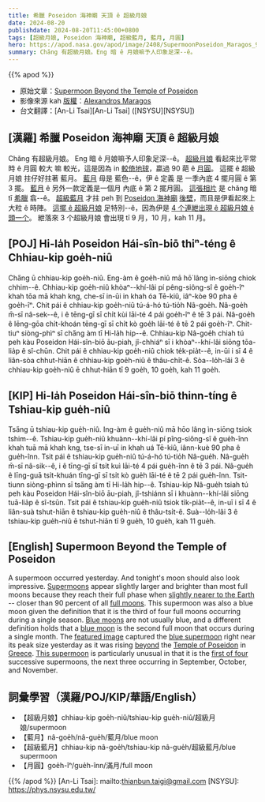 ```yaml
---
title: 希臘 Poseidon 海神廟 天頂 ê 超級月娘
date: 2024-08-20
publishdate: 2024-08-20T11:45:00+0800
tags: [超級月娘, Poseidon 海神廟, 超級藍月, 藍月, 月圓]
hero: https://apod.nasa.gov/apod/image/2408/SupermoonPoseidon_Maragos_960.jpg
summary: Chăng 有超級月娘。Eng 暗 ê 月娘嘛予人印象足深--ê。
---
```


{{% apod %}}

- 原始文章：[Supermoon Beyond the Temple of Poseidon](https://apod.nasa.gov/apod/ap240820.html)
- 影像來源 kah [版權][copyright]：[Alexandros Maragos](https://www.instagram.com/alexmaragos/)
- 台文翻譯：[An-Li Tsai][An-Li Tsai] ([NSYSU][NSYSU])

## [漢羅] 希臘 Poseidon 海神廟 天頂 ê 超級月娘
Chăng 有超級月娘。
Eng 暗 ê 月娘嘛予人印象足深--ê。
[超級月娘][Supermoons] 看起來比平常時 ê 月圓 較大 嘛 較光，這是因為 in [較倚地球][slightly nearer to the Earth]，贏過 90 葩 ê [月圓][full moons]。
這擺 ê 超級月娘 拄仔好拄著 藍月。
[藍月][Blue moons] 毋是 藍色--ê，伊 ê 定義 是 一季內底 4 擺月圓 ê 第 3 擺。
[藍月][blue moon] ê 另外一款定義是一個月 內底 ê 第 2 擺月圓。
[這張相片][featured image] 是 chăng 暗 tī [希臘][Greece] 翕--ê。
[超級藍月][blue supermoon] 才拄 peh 到 [Poseidon 海神廟][Temple of Poseidon] [後壁][beyond]，而且是伊看起來上大粒 ê 時陣。
[這擺 ê 超級月娘][This supermoon] 足特別--ê，因為伊是 [4 个連紲出現 ê 超級月娘 ê 頭一个][first of four]。
紲落來 3 个超級月娘 會出現 tī 9 月，10 月，kah 11 月。

## [POJ] Hi-la̍h Poseidon Hái-sîn-biō thiⁿ-téng ê Chhiau-kip goe̍h-niû
Cha̋ng ū chhiau-kip goe̍h-niû.
Eng-àm ê goe̍h-niû mā hō͘ lâng ìn-siōng chiok chhim--ê.
Chhiau-kip goe̍h-niû khòaⁿ--khí-lâi pí pêng-siông-sî ê goe̍h-îⁿ khah tōa mā khah kng, che-sī in-ūi in khah óa Tē-kiû, iâⁿ-kòe 90 pha ê goe̍h-îⁿ.
Chit pái ê chhiau-kip goe̍h-niû tú-á-hó tú-tio̍h Nâ-goe̍h.
Nâ-goe̍h m̄-sī nâ-sek--ê, i ê tēng-gī sī chi̍t kùi lāi-té 4 pái goe̍h-îⁿ ê tē 3 pái.
Nâ-goe̍h ê lēng-gōa chi̍t-khoán tēng-gī sī chi̍t kò goe̍h lāi-té ê tē 2 pái goe̍h-îⁿ.
Chit-tiuⁿ siòng-phìⁿ sī cha̋ng àm tī Hi-la̍h hip--ê.
Chhiau-kip Nâ-goe̍h chiah tú peh kàu Poseidon Hái-sîn-biō āu-piah, jî-chhiáⁿ sī i khòaⁿ--khí-lâi siōng tōa-lia̍p ê sî-chūn.
Chit pái ê chhiau-kip goe̍h-niû chiok te̍k-pia̍t--ê, in-ūi i sī 4 ê liân-sòa chhut-hiān ê chhiau-kip goe̍h-niû ê thâu-chi̍t-ê.
Sòa--lo̍h-lâi 3 ê chhiau-kip goe̍h-niû ē chhut-hiān tī 9 goe̍h, 10 goe̍h, kah 11 goe̍h.

## [KIP] Hi-la̍h Poseidon Hái-sîn-biō thinn-tíng ê Tshiau-kip gue̍h-niû
Tsa̋ng ū tshiau-kip gue̍h-niû.
Ing-àm ê gue̍h-niû mā hōo lâng ìn-siōng tsiok tshim--ê.
Tshiau-kip gue̍h-niû khuànn--khí-lâi pí pîng-siông-sî ê gue̍h-înn khah tuā mā khah kng, tse-sī in-uī in khah uá Tē-kiû, iânn-kuè 90 pha ê gue̍h-înn.
Tsit pái ê tshiau-kip gue̍h-niû tú-á-hó tú-tio̍h Nâ-gue̍h.
Nâ-gue̍h m̄-sī nâ-sik--ê, i ê tīng-gī sī tsi̍t kuì lāi-té 4 pái gue̍h-înn ê tē 3 pái.
Nâ-gue̍h ê līng-guā tsi̍t-khuán tīng-gī sī tsi̍t kò gue̍h lāi-té ê tē 2 pái gue̍h-înn.
Tsit-tiunn siòng-phìnn sī tsa̋ng àm tī Hi-la̍h hip--ê.
Tshiau-kip Nâ-gue̍h tsiah tú peh kàu Poseidon Hái-sîn-biō āu-piah, jî-tshiánn sī i khuànn--khí-lâi siōng tuā-lia̍p ê sî-tsūn.
Tsit pái ê tshiau-kip gue̍h-niû tsiok ti̍k-pia̍t--ê, in-uī i sī 4 ê liân-suà tshut-hiān ê tshiau-kip gue̍h-niû ê thâu-tsi̍t-ê.
Suà--lo̍h-lâi 3 ê tshiau-kip gue̍h-niû ē tshut-hiān tī 9 gue̍h, 10 gue̍h, kah 11 gue̍h.

## [English] Supermoon Beyond the Temple of Poseidon
A supermoon occurred yesterday.
And tonight's moon should also look impressive.
[Supermoons][Supermoons] appear slightly larger and brighter than most full moons because they reach their full phase when [slightly nearer to the Earth][slightly nearer to the Earth] -- closer than 90 percent of all [full moons][full moons].
This supermoon was also a blue moon given the definition that it is the third of four full moons occurring during a single season.
[Blue moons][Blue moons] are not usually blue, and a different definition holds that a [blue moon][blue moon] is the second full moon that occurs during a single month.
The [featured image][featured image] captured the [blue supermoon][blue supermoon] right near its peak size yesterday as it was rising [beyond][beyond] the [Temple of Poseidon][Temple of Poseidon] in [Greece][Greece].
[This supermoon][This supermoon] is particularly unusual in that it is the [first of four][first of four] successive supermoons, the next three occurring in September, October, and November.

## 詞彙學習（漢羅/POJ/KIP/華語/English）
- 【超級月娘】chhiau-kip goe̍h-niû/tshiau-kip gue̍h-niû/超級月娘/supermoon
- 【藍月】nâ-goe̍h/nâ-gue̍h/藍月/blue moon
- 【超級藍月】chhiau-kip nâ-goe̍h/tshiau-kip nâ-gue̍h/超級藍月/blue supermoon
- 【月圓】goe̍h-îⁿ/gue̍h-înn/滿月/full moon

{{% /apod %}}
[An-Li Tsai]: mailto:thianbun.taigi@gmail.com
[NSYSU]: https://phys.nsysu.edu.tw/

[copyright]: https://apod.nasa.gov/apod/fap/lib/about_apod.html#srapply
[License3]: https://creativecommons.org/licenses/by/3.0/
[License2]:https://creativecommons.org/licenses/by-nc-nd/2.0/

[Supermoons]:https://science.nasa.gov/solar-system/moon/what-is-a-supermoon/
[slightly nearer to the Earth]:https://earthsky.org/astronomy-essentials/what-is-a-supermoon/
[full moons]:https://apod.nasa.gov/apod/ap220612.html
[Blue moons]:https://moon.nasa.gov/news/197/super-blue-moons-your-questions-answered/
[blue moon]:https://apod.nasa.gov/apod/ap210831.html
[featured image]:https://www.instagram.com/p/C-3NZVEOdaV/
[blue supermoon]:https://apod.nasa.gov/apod/ap230905.html
[beyond]:https://youtu.be/mGl5ALlUI-Q?t=39
[Temple of Poseidon]:https://en.wikipedia.org/wiki/Temple_of_Poseidon,_Sounion
[Greece]:https://en.wikipedia.org/wiki/Greece
[This supermoon]:https://www.smithsonianmag.com/smart-news/a-rare-super-blue-moon-will-be-visible-monday-night-what-does-that-mean-180984928
[first of four]:https://i2.pickpik.com/photos/19/144/45/cat-feeding-young-cat-animal-preview.jpg
